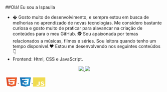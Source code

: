 ##Olá! Eu sou a Ispaulla


- � Gosto muito de desenvolvimento, e sempre estou em busca de melhorias no aprendizado de novas tecnologias. Me considero bastante curiosa e gosto muito de praticar para alavancar na criação de conteúdos para o meu GitHub. 🕵️ Sou apaixonada por temas relacionados a músicas, filmes e séries. Sou leitora quando tenho um tempo disponível.♥️ Estou me desenvolvendo nos seguintes conteúdos 👇 
- Frontend: Html, CSS e JavaScript.

<div align="center">
  <a href="https://github.com/ispaulla">
  <img height="180em" src="https://github-readme-stats.vercel.app/api?username=ispaulla&show_icons=true&theme=dracula&include_all_commits=true&count_private=true"/>
  <img height="180em" src="https://github-readme-stats.vercel.app/api/top-langs/?username=ispaulla&layout=compact&langs_count=7&theme=dracula"/>
</div>
  
  <div style="display: inline_block"><br>
     <img align="center" alt="Rafa-HTML" height="30" width="40" src="https://raw.githubusercontent.com/devicons/devicon/master/icons/html5/html5-original.svg">
    <img align="center" alt="Rafa-CSS" height="30" width="40" src="https://raw.githubusercontent.com/devicons/devicon/master/icons/css3/css3-original.svg">
  <img align="center" alt="Rafa-Js" height="30" width="40" src="https://raw.githubusercontent.com/devicons/devicon/master/icons/javascript/javascript-plain.svg">
    </div>
  
  
 
